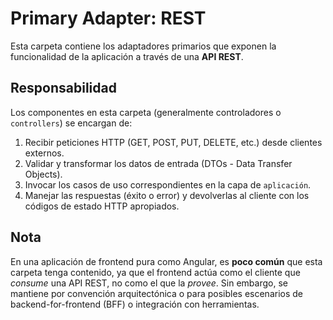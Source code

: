 # Primary Adapter: REST

Esta carpeta contiene los adaptadores primarios que exponen la funcionalidad de la aplicación a través de una **API REST**.

## Responsabilidad

Los componentes en esta carpeta (generalmente controladores o `controllers`) se encargan de:

1.  Recibir peticiones HTTP (GET, POST, PUT, DELETE, etc.) desde clientes externos.
2.  Validar y transformar los datos de entrada (DTOs - Data Transfer Objects).
3.  Invocar los casos de uso correspondientes en la capa de `aplicación`.
4.  Manejar las respuestas (éxito o error) y devolverlas al cliente con los códigos de estado HTTP apropiados.

## Nota

En una aplicación de frontend pura como Angular, es **poco común** que esta carpeta tenga contenido, ya que el frontend actúa como el cliente que *consume* una API REST, no como el que la *provee*. Sin embargo, se mantiene por convención arquitectónica o para posibles escenarios de backend-for-frontend (BFF) o integración con herramientas.